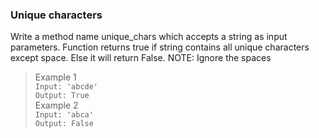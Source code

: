 ### Unique characters
Write a method name unique_chars which accepts a string as input parameters. Function returns true if string contains all unique characters except space. Else it will return False.
NOTE: Ignore the spaces
> Example 1</br>
`Input: 'abcde'`</br>
`Output: True`</br>
> Example 2</br>
`Input: 'abca'`</br>
`Output: False`</br>

